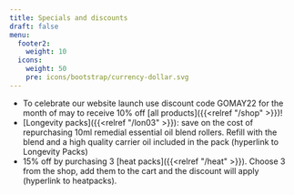 ```yaml
---
title: Specials and discounts
draft: false
menu:
  footer2:
    weight: 10
  icons:
    weight: 50
    pre: icons/bootstrap/currency-dollar.svg
---
```

* To celebrate our website launch use discount code GOMAY22 for the month of may to receive 10% off [all products]({{<relref "/shop" >}})! 
* [Longevity packs]({{<relref "/lon03" >}}):  save on the cost of repurchasing 10ml remedial essential oil blend rollers.  Refill with the blend and a high quality carrier oil included in the pack (hyperlink to Longevity Packs)
* 15% off by purchasing 3 [heat packs]({{<relref "/heat" >}}).  Choose 3 from the shop, add them to the cart and the discount will apply (hyperlink to heatpacks).